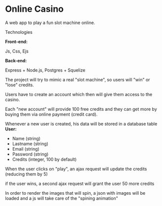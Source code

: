 # Online Casino

A web app to play a fun slot machine online.

Technologies

**Front-end:**

Js, Css, Ejs

**Back-end:**

Express + Node.js, Postgres + Squelize

The project will try to mimic a real "slot machine", so users will "win" or "lose" credits.

Users have to create an account which then will give them access to the casino.

Each "new account" will provide 100 free credits and they can get more by buying them via online payment (credit card).

Whenever a new user is created, his data will be stored in a database table **User:**

- Name (string)
- Lastname (string)
- Email (string)
- Password (string)
- Credits (integer, 100 by default)

When the user clicks on "play", an ajax request will update the credits (reducing them by 5)

if the user wins, a second ajax request will grant the user 50 more credits

In order to render the images that will spin, a json with images will be loaded and a js will take care of the "spining animation"
